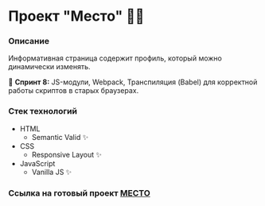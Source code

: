 # Проект "Место" 🤌🏼

### Описание
Информативная страница содержит профиль, который можно динамически изменять.

🎯 **Спринт 8:** JS-модули, Webpack, Транспиляция (Babel) для корректной работы скриптов в старых браузерах.

### Стек технологий
* HTML
  * Semantic Valid ✨
* CSS
  * Responsive Layout ✨
* JavaScript
  * Vanilla JS ✨

### Ссылка на готовый проект [МЕСТО](https://whodef.github.io/mesto-main/)
